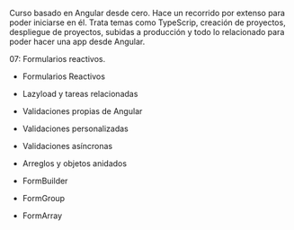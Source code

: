 Curso basado en Angular desde cero. Hace un recorrido por extenso para poder iniciarse en él. Trata temas como TypeScrip, creación de proyectos, despliegue de proyectos, subidas a producción y todo lo relacionado para poder hacer una app desde Angular.

07: Formularios reactivos.

  - Formularios Reactivos

  - Lazyload y tareas relacionadas
  
  - Validaciones propias de Angular
  
  - Validaciones personalizadas
  
  - Validaciones asíncronas
  
  - Arreglos y objetos anidados
  
  - FormBuilder
  
  - FormGroup
  
  - FormArray
